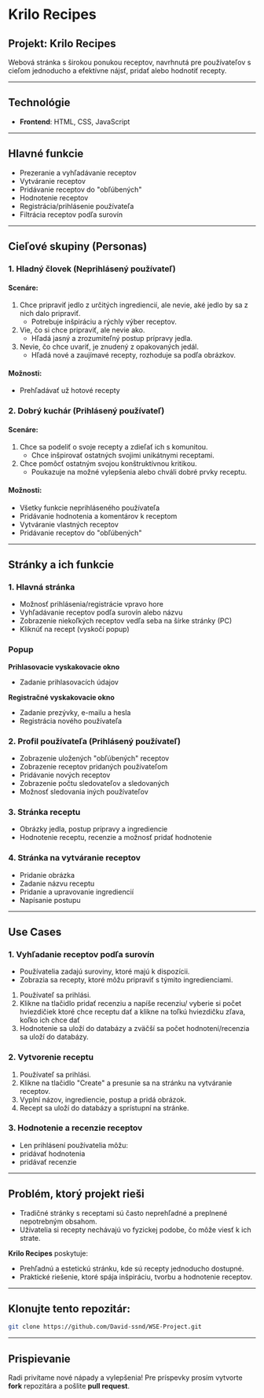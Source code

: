 # Krilo Recipes

## Projekt: Krilo Recipes
Webová stránka s širokou ponukou receptov, navrhnutá pre používateľov s cieľom jednoducho a efektívne nájsť, pridať alebo hodnotiť recepty.

---

## Technológie
- **Frontend**: HTML, CSS, JavaScript

---

## Hlavné funkcie
- Prezeranie a vyhľadávanie receptov
- Vytváranie receptov
- Pridávanie receptov do "obľúbených"
- Hodnotenie receptov
- Registrácia/prihlásenie používateľa
- Filtrácia receptov podľa surovín

---

## Cieľové skupiny (Personas)

### 1. **Hladný človek** (Neprihlásený používateľ)

#### Scenáre:
1. Chce pripraviť jedlo z určitých ingrediencií, ale nevie, aké jedlo by sa z nich dalo pripraviť. 
   - Potrebuje inšpiráciu a rýchly výber receptov.
2. Vie, čo si chce pripraviť, ale nevie ako.
   - Hľadá jasný a zrozumiteľný postup prípravy jedla.
3. Nevie, čo chce uvariť, je znudený z opakovaných jedál.
   - Hľadá nové a zaujímavé recepty, rozhoduje sa podľa obrázkov.

#### Možnosti:
- Prehľadávať už hotové recepty

### 2. **Dobrý kuchár** (Prihlásený používateľ)

#### Scenáre:
1. Chce sa podeliť o svoje recepty a zdieľať ich s komunitou.
   - Chce inšpirovať ostatných svojimi unikátnymi receptami.
2. Chce pomôcť ostatným svojou konštruktívnou kritikou.
   - Poukazuje na možné vylepšenia alebo chváli dobré prvky receptu.

#### Možnosti:
- Všetky funkcie neprihláseného používateľa
- Pridávanie hodnotenia a komentárov k receptom
- Vytváranie vlastných receptov
- Pridávanie receptov do "obľúbených"

---

## Stránky a ich funkcie

### 1. **Hlavná stránka**
- Možnosť prihlásenia/registrácie vpravo hore
- Vyhľadávanie receptov podľa surovín alebo názvu
- Zobrazenie niekoľkých receptov vedľa seba na šírke stránky (PC)
- Kliknúť na recept (vyskočí popup)

### Popup
**Prihlasovacie vyskakovacie okno**
- Zadanie prihlasovacích údajov

**Registračné vyskakovacie okno**
- Zadanie prezývky, e-mailu a hesla
- Registrácia nového používateľa

### 2. **Profil používateľa** (Prihlásený používateľ)
- Zobrazenie uložených "obľúbených" receptov
- Zobrazenie receptov pridaných používateľom
- Pridávanie nových receptov 
- Zobrazenie počtu sledovateľov a sledovaných 
- Možnosť sledovania iných používateľov

### 3. **Stránka receptu**
- Obrázky jedla, postup prípravy a ingrediencie
- Hodnotenie receptu, recenzie a možnosť pridať hodnotenie

### 4. **Stránka na vytváranie receptov**
- Pridanie obrázka
- Zadanie názvu receptu
- Pridanie a upravovanie ingrediencií
- Napísanie postupu

---

## Use Cases

### 1. Vyhľadanie receptov podľa surovín
- Používatelia zadajú suroviny, ktoré majú k dispozícii.
- Zobrazia sa recepty, ktoré môžu pripraviť s týmito ingredienciami.
1. Používateľ sa prihlási.
2. Klikne na tlačidlo pridať recenziu a napíše recenziu/  vyberie si počet hviezdičiek ktoré chce receptu dať a klikne na toľkú hviezdičku zľava, koľko ich chce dať
3. Hodnotenie sa uloží do databázy a zväčší sa počet hodnotení/recenzia sa uloží do databázy.

### 2. Vytvorenie receptu
1. Používateľ sa prihlási.
2. Klikne na tlačidlo "Create" a presunie sa na stránku na vytváranie receptov.
3. Vyplní názov, ingrediencie, postup a pridá obrázok.
4. Recept sa uloží do databázy a sprístupní na stránke.

### 3. Hodnotenie a recenzie receptov
   - Len prihlásení používatelia môžu:
   - pridávať hodnotenia
   - pridávať recenzie

---

## Problém, ktorý projekt rieši
- Tradičné stránky s receptami sú často neprehľadné a preplnené nepotrebným obsahom.
- Užívatelia si recepty nechávajú vo fyzickej podobe, čo môže viesť k ich strate.

**Krilo Recipes** poskytuje:
- Prehľadnú a estetickú stránku, kde sú recepty jednoducho dostupné.
- Praktické riešenie, ktoré spája inšpiráciu, tvorbu a hodnotenie receptov.

---

## Klonujte tento repozitár:
   ```bash
   git clone https://github.com/David-ssnd/WSE-Project.git
   ```
---

## Prispievanie
Radi privítame nové nápady a vylepšenia! Pre príspevky prosím vytvorte **fork** repozitára a pošlite **pull request**.
